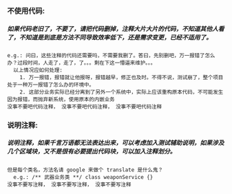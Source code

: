 ### 不使用代码: 
##### 如果代码老旧了，不要了，请把代码删掉，注释大片大片的代码，不知道其他人看了，不知道是到底是方法不同导致效率低下，还是需求变更，已经不适用了。
    e.g.: 问曰，这些注释的代码还需要吗，不需要我删了。答曰，先别删吧，万一报错了怎么办？过段时间，人走了，走了，了。。。剩在下这一懵逼来维护。。。
      以上情况应如何处理: 
        1. 万一报错，报错就让他报呀，报错越早，修正也及时。不得不说，测试崩了，整个项目处于一种万一报错了怎么办的环境中。
        2. 这部分业务实际已经分离到了另外一个系统中，实际上应该重构原本代码，不可能发生因为报错，而抛弃新系统，使用原本的内嵌业务
    没事不要吧代码注释， 没事不要吧代码注释， 没事不要吧代码注释

### 说明注释: 
##### 说明注释，如果千言万语都无法表达出来，可以考虑加入测试辅助说明，如果涉及几个区域块，又不是很有必要提出代码块，可以加入注释划分。
    但是每个类名，方法名请 google 来做个 translate 是什么鬼？
      e.g.: /** 武器业务类 **/ class weaponService {} 
    没事不要写注释， 没事不要写注释， 没事不要写注释
